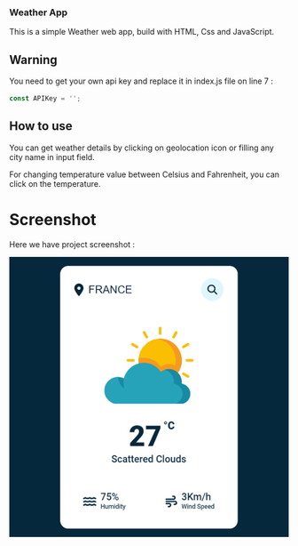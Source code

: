 
### Weather App
This is a simple Weather web app, build with HTML, Css and JavaScript.

## Warning
You need to get your own api key and replace it in index.js file on line 7 :

```javascript
const APIKey = '';
```

## How to use
You can get weather details by clicking on geolocation icon or filling any city name in input field.

For changing temperature value between Celsius and Fahrenheit, you can click on the temperature.

# Screenshot
Here we have project screenshot :

![screenshot](screenshot.jpg)
